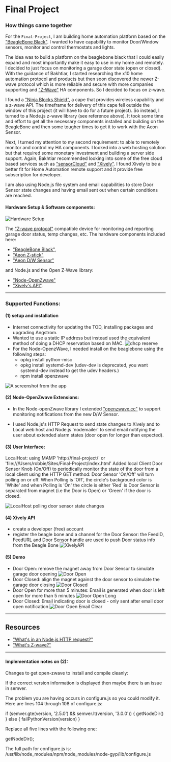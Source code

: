 # Final Project

### How things came together

For the `Final-Project`, I am building home automation platform based on the 
["BeagleBone Black"](http://beagleboard.org/Products/BeagleBone%20Black). 
I wanted to have capability to monitor Door/Window sensors, monitor and control thermostats and lights. 

The idea was to build a platform on the beaglebone black that I could easily expand and 
most importantly make it easy to use in my home and remotely. 
I decided to just focus on monitoring a garage door state (open or closed). 
With the guidance of Bakhtiar, I started researching the x10 home automation protocol 
and products but then soon discovered the newer Z-wave protocol which is more reliable and 
secure with more companies supporting and ["Z-Wave"](http://www.z-wave.com/) HA components. 
So I decided to focus on z-wave.
 
I found a ["Ninja Blocks Shield"](http://ninjablocks.com/collections/ninja-blocks/products/ninja-shield-for-beaglebone-black), 
a cape that provides wireless capability and a z-wave API. 
The timeframe for delivery of this cape fell outside the window of this project (it will have to do for a future project). 
So instead, I turned to a Node.js z-wave library (see reference above). It took some time and effort to get all the necessary components installed and 
building on the BeagleBone and then some tougher times to get it to work with the Aeon Sensor. 

Next, I turned my attention to my second requirement: to able to remotely monitor and control my HA components. 
I looked into a web hosting solution but that required some monetary investment and building a server side support. 
Again, Bakhtiar recommended looking into some of the free cloud based services such as ["sensorCloud"](www.sensorcloud.com) 
and ["Xively"](https://xively.com). 
I found Xively to be a better fit for Home Automation remote support and it provide free subscription for developer.

I am also using Node.js file system and email capabilities to store Door Sensor state changes and having email 
sent out when certain conditions are reached.

#### Hardware Setup & Software components:

![Hardware Setup](https://raw.githubusercontent.com/rconstantin/Final-Project/master/README_media/beaglebone%20with%20zwave%20devices.png?token=5402981__eyJzY29wZSI6IlJhd0Jsb2I6cmNvbnN0YW50aW4vRmluYWwtUHJvamVjdC9tYXN0ZXIvUkVBRE1FX21lZGlhL2JlYWdsZWJvbmUgd2l0aCB6d2F2ZSBkZXZpY2VzLnBuZyIsImV4cGlyZXMiOjE0MDA3NjgwMDh9--a74c41137527712cb6f9823b477e9bbdd627afd6)

The ["Z-wave protocol"](http://en.wikipedia.org/wiki/Z-Wave) compatible device for monitoring and reporting garage door status, 
temp changes, etc.  The hardware components included here:

+ ["BeagleBone Black"](http://beagleboard.org/Products/BeagleBone%20Black), 
+ ["Aeon Z-stick"](http://aeotec.com/z-wave-usb-stick) 
+ ["Aeon D/W Sensor"](http://aeotec.com/z-wave-door-window-sensor) 

and Node.js and the Open Z-Wave library: 

+ ["Node-OpenZwave"](https://github.com/jperkin/node-openzwave) 
+ ["Xively's API"](https://xively.com/develop/FTDu-2xDjPP1Ix4z1znM). 

---

### Supported Functions:

#### (1) setup and installation

+ Internet connectivity for updating the TOD, installing packages and upgrading Angstrom. 
+ Wanted to use a static IP address but instead used the equivalent method of doing a DHCP reservation based on MAC. 
![dhcp reserve](https://raw.githubusercontent.com/rconstantin/Final-Project/master/README_media/DHCP_IP.png?token=5402981__eyJzY29wZSI6IlJhd0Jsb2I6cmNvbnN0YW50aW4vRmluYWwtUHJvamVjdC9tYXN0ZXIvUkVBRE1FX21lZGlhL0RIQ1BfSVAucG5nIiwiZXhwaXJlcyI6MTQwMDc2ODc0NX0%3D--5461822c22cebf35278c797c1259283c3d752b1e)
+ For the Node-OpenzWave, I needed install on the beaglebone using the following steps:
	+ opkg install python-misc
	+ opkg install systemd-dev (udev-dev is deprecated, you want systemd-dev instead to get the udev headers.)
	+ npm install openzwave

![A screenshot from the app](https://raw.githubusercontent.com/rconstantin/Final-Project/master/README_media/beaglebone%20with%20zwave%20devices.png?token=5402981__eyJzY29wZSI6IlJhd0Jsb2I6cmNvbnN0YW50aW4vRmluYWwtUHJvamVjdC9tYXN0ZXIvUkVBRE1FX21lZGlhL2JlYWdsZWJvbmUgd2l0aCB6d2F2ZSBkZXZpY2VzLnBuZyIsImV4cGlyZXMiOjE0MDA2OTc0NzZ9--2423b5f57b54d6f67be9fe297bc3d64ff364f7aa)

#### (2) Node-OpenZwave Extensions: 

+ In the Node-openZwave library I extended ["openzwave.cc"](https://github.com/rconstantin/Final-Project/tree/master/my-node-openzwave/src/openzwave.cc) 
to support monitoring notifications from the new D/W Sensor. 

+ I used Node.js's HTTP Request to send state changes to Xively and to Local web host and Node.js 'nodemailer' to send email 
notifying the user about extended alarm states (door open for longer than expected).

#### (3) User Interface:

LocalHost: using MAMP 'http://final-project/' or 'file:///Users/robbie/Sites/Final-Project/index.html'
Added local Client Door Sensor Knob (On/Off) to periodically monitor the state of the door from a local client using the HTTP GET method: Door Sensor 'On/Off' will turn polling on or off. When Polling is 'Off', the circle's background color is 'White' and when Polling is 'On' the circle is either 'Red' is Door Sensor is separated from magnet (i.e the Door is Open) or 'Green' if the door is closed.

![LocalHost polling door sensor state changes](https://raw.githubusercontent.com/rconstantin/Final-Project/master/README_media/client_monitor.png?token=5402981__eyJzY29wZSI6IlJhd0Jsb2I6cmNvbnN0YW50aW4vRmluYWwtUHJvamVjdC9tYXN0ZXIvUkVBRE1FX21lZGlhL2NsaWVudF9tb25pdG9yLnBuZyIsImV4cGlyZXMiOjE0MDA2OTczNzd9--5e45219c7b1b8e757cfb870afc93014ce5dd9000)

#### (4) Xively API

+ create a developer (free) account
+ register the beagle bone and a channel for the Door Sensor: the FeedID, FeedURL and Door Sensor handle are used to push Door status info from the Beagle Bone
![XivelyAPI](https://raw.githubusercontent.com/rconstantin/Final-Project/master/README_media/XivelyAPI.png?token=5402981__eyJzY29wZSI6IlJhd0Jsb2I6cmNvbnN0YW50aW4vRmluYWwtUHJvamVjdC9tYXN0ZXIvUkVBRE1FX21lZGlhL1hpdmVseUFQSS5wbmciLCJleHBpcmVzIjoxNDAwNzY3OTExfQ%3D%3D--6d4701dae9c3ed0d41bee4d4ac44fe7f198cb10f)

#### (5) Demo

+ Door Open: remove the magnet away from Door Sensor to simulate garage door opening
![Door Open](https://raw.githubusercontent.com/rconstantin/Final-Project/master/README_media/DoorOpen.png?token=5402981__eyJzY29wZSI6IlJhd0Jsb2I6cmNvbnN0YW50aW4vRmluYWwtUHJvamVjdC9tYXN0ZXIvUkVBRE1FX21lZGlhL0Rvb3JPcGVuLnBuZyIsImV4cGlyZXMiOjE0MDA3Njc4NTZ9--1347677b28ba5aad296305b3158a189680df1e65)
+ Door Closed: align the magnet against the door sensor to simulate the garage door closing
![Door Closed](https://raw.githubusercontent.com/rconstantin/Final-Project/master/README_media/DoorClosed.png?token=5402981__eyJzY29wZSI6IlJhd0Jsb2I6cmNvbnN0YW50aW4vRmluYWwtUHJvamVjdC9tYXN0ZXIvUkVBRE1FX21lZGlhL0Rvb3JDbG9zZWQucG5nIiwiZXhwaXJlcyI6MTQwMDc2ODA3MH0%3D--af79f927a006cc16c270f3e0c6364a234b04c88c)
+ Door Open for more than 5 minutes: Email is generated when door is left open for more than 5 minutes
![Door Open Long](https://raw.githubusercontent.com/rconstantin/Final-Project/master/README_media/email_door_open.png?token=5402981__eyJzY29wZSI6IlJhd0Jsb2I6cmNvbnN0YW50aW4vRmluYWwtUHJvamVjdC9tYXN0ZXIvUkVBRE1FX21lZGlhL2VtYWlsX2Rvb3Jfb3Blbi5wbmciLCJleHBpcmVzIjoxNDAwNzY4MDkzfQ%3D%3D--981c202b9c15b9fe4b524e7edb02d5331f05023c)
+ Door Closed: Email indicating door is closed - only sent after email door open notification
![Door Open Email Clear](https://raw.githubusercontent.com/rconstantin/Final-Project/master/README_media/email_door_closed.png?token=5402981__eyJzY29wZSI6IlJhd0Jsb2I6cmNvbnN0YW50aW4vRmluYWwtUHJvamVjdC9tYXN0ZXIvUkVBRE1FX21lZGlhL2VtYWlsX2Rvb3JfY2xvc2VkLnBuZyIsImV4cGlyZXMiOjE0MDA3NjgxMTR9--2d71dcaf214895b3942bb11ed1928e8f3c872689)

---

## Resources

+ ["What's in an Node.js HTTP request?"](http://nodejs.org/api/)
+ ["What's Z-wave?"](http://en.wikipedia.org/wiki/Z-Wave)

---

#### Implementation notes on (2):

Changes to get open-zwave to install and compile cleanly:

If the correct version information is displayed then maybe there is an issue in semver. 

The problem you are having occurs in configure.js so you could modify it. Here are lines 104 through 108 of configure.js:

  if (semver.gte(version, '2.5.0') && semver.lt(version, '3.0.0')) {
    getNodeDir()
  } else {
    failPythonVersion(version)
  }
  
Replace all five lines with the following one:

   getNodeDir();
  
The full path for configure.js is: /usr/lib/node_modules/npm/node_modules/node-gyp/lib/configure.js